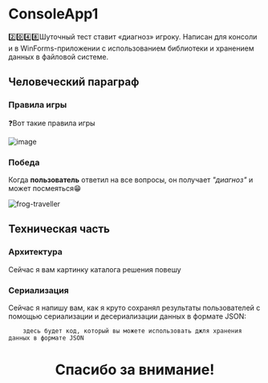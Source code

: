 # ConsoleApp1
2️⃣0️⃣4️⃣8️⃣Шуточный тест ставит «диагноз» игроку. Написан для консоли и в WinForms-приложении с использованием библиотеки и хранением данных в файловой системе.

## Человеческий параграф
### Правила игры
❓Вот такие правила игры

![image](https://github.com/Roksikod/ConsoleApp1/assets/67091333/09b7571f-2806-4954-9324-0ee3b97f75c8)

### Победа
Когда **пользователь** ответил на все вопросы, он получает _"диагноз"_ и может посмеяться😁

![frog-traveller](https://github.com/Roksikod/ConsoleApp1/assets/67091333/e539b00f-2096-4e76-a6a5-12ee3ad70233)


## Техническая часть
### Архитектура
Сейчас я вам картинку каталога решения повешу

### Сериализация

Сейчас я напишу вам, как я круто сохранял результаты пользователей с помощью сериализации и десериализации данных в формате JSON:
    
		здесь будет код, который вы можете использовать джля хранения данных в формате JSON

 <h1 align="center">Спасибо за внимание!</h1>
